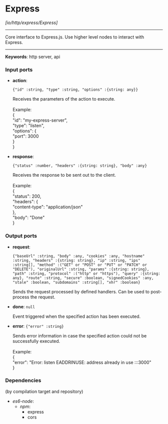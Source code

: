 # Express

_[io/http/express/Express]_

---

Core interface to Express.js. Use higher level nodes to interact with Express.<br>

---

__Keywords__: http server, api

### Input ports

* __action__: 
    ```
    {"id" :string, "type" :string, "options" :{string: any}}
    ```


    Receives the parameters of the action to execute.<br>
    <br>
    Example: <br>
    {<br>
      "id": "my-express-server",<br>
      "type": "listen",<br>
      "options": {<br>
        "port": 3000<br>
      }<br>
    }<br>


* __response__: 
    ```
    {"status" :number, "headers" :{string: string}, "body" :any}
    ```


    Receives the response to be sent out to the client.<br>
    <br>
    Example:<br>
    {<br>
      "status": 200,<br>
      "headers": {<br>
        "content-type": "application/json" <br>
      },<br>
      "body": "Done"<br>
    }<br>

### Output ports

* __request__: 
    ```
    {"baseUrl" :string, "body" :any, "cookies" :any, "hostname" :string, "headers" :{string: string}, "ip" :string, "ips" :string[], "method" :("GET" or "POST" or "PUT" or "PATCH" or "DELETE"), "originalUrl" :string, "params" :{string: string}, "path" :string, "protocol" :("http" or "https"), "query" :{string: any}, "route" :string, "secure" :boolean, "signedCookies" :any, "stale" :boolean, "subdomains" :string[], "xhr" :boolean}
    ```


    Sends the request processed by  defined handlers. Can be used to post-process the request.<br>


* __done__: ` null `


    Event triggered when the specified action has been executed.<br>


* __error__: ` {"error" :string} `


    Sends error information in case the specified action could not be successfully executed.<br>
    <br>
    Example:<br>
    {<br>
      "error": "Error: listen EADDRINUSE: address already in use :::3000"<br>
    }<br>

### Dependencies
(by compilation target and repository)

* _es6-node_:
  * _npm_:
    * express
    * cors

